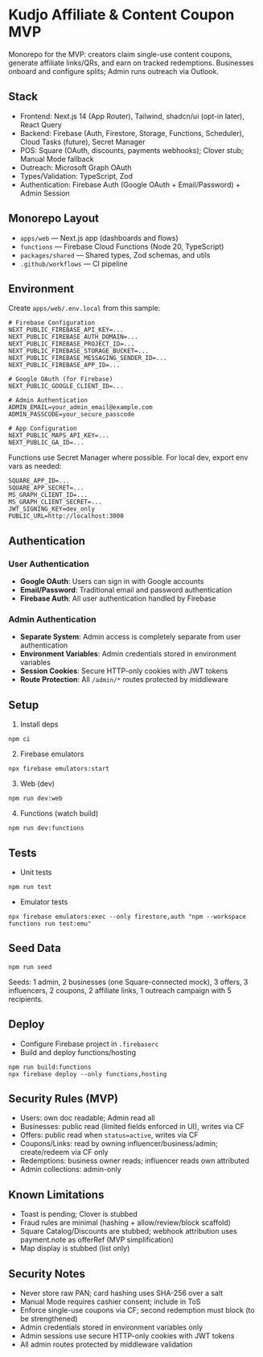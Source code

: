 # Kudjo Affiliate & Content Coupon MVP

Monorepo for the MVP: creators claim single-use content coupons, generate affiliate links/QRs, and earn on tracked redemptions. Businesses onboard and configure splits; Admin runs outreach via Outlook.

## Stack
- Frontend: Next.js 14 (App Router), Tailwind, shadcn/ui (opt-in later), React Query
- Backend: Firebase (Auth, Firestore, Storage, Functions, Scheduler), Cloud Tasks (future), Secret Manager
- POS: Square (OAuth, discounts, payments webhooks); Clover stub; Manual Mode fallback
- Outreach: Microsoft Graph OAuth
- Types/Validation: TypeScript, Zod
- Authentication: Firebase Auth (Google OAuth + Email/Password) + Admin Session

## Monorepo Layout
- `apps/web` — Next.js app (dashboards and flows)
- `functions` — Firebase Cloud Functions (Node 20, TypeScript)
- `packages/shared` — Shared types, Zod schemas, and utils
- `.github/workflows` — CI pipeline

## Environment
Create `apps/web/.env.local` from this sample:
```
# Firebase Configuration
NEXT_PUBLIC_FIREBASE_API_KEY=...
NEXT_PUBLIC_FIREBASE_AUTH_DOMAIN=...
NEXT_PUBLIC_FIREBASE_PROJECT_ID=...
NEXT_PUBLIC_FIREBASE_STORAGE_BUCKET=...
NEXT_PUBLIC_FIREBASE_MESSAGING_SENDER_ID=...
NEXT_PUBLIC_FIREBASE_APP_ID=...

# Google OAuth (for Firebase)
NEXT_PUBLIC_GOOGLE_CLIENT_ID=...

# Admin Authentication
ADMIN_EMAIL=your_admin_email@example.com
ADMIN_PASSCODE=your_secure_passcode

# App Configuration
NEXT_PUBLIC_MAPS_API_KEY=...
NEXT_PUBLIC_GA_ID=...
```

Functions use Secret Manager where possible. For local dev, export env vars as needed:
```
SQUARE_APP_ID=...
SQUARE_APP_SECRET=...
MS_GRAPH_CLIENT_ID=...
MS_GRAPH_CLIENT_SECRET=...
JWT_SIGNING_KEY=dev_only
PUBLIC_URL=http://localhost:3000
```

## Authentication

### User Authentication
- **Google OAuth**: Users can sign in with Google accounts
- **Email/Password**: Traditional email and password authentication
- **Firebase Auth**: All user authentication handled by Firebase

### Admin Authentication
- **Separate System**: Admin access is completely separate from user authentication
- **Environment Variables**: Admin credentials stored in environment variables
- **Session Cookies**: Secure HTTP-only cookies with JWT tokens
- **Route Protection**: All `/admin/*` routes protected by middleware

## Setup
1. Install deps
```
npm ci
```
2. Firebase emulators
```
npx firebase emulators:start
```
3. Web (dev)
```
npm run dev:web
```
4. Functions (watch build)
```
npm run dev:functions
```

## Tests
- Unit tests
```
npm run test
```
- Emulator tests
```
npx firebase emulators:exec --only firestore,auth "npm --workspace functions run test:emu"
```

## Seed Data
```
npm run seed
```
Seeds: 1 admin, 2 businesses (one Square-connected mock), 3 offers, 3 influencers, 2 coupons, 2 affiliate links, 1 outreach campaign with 5 recipients.

## Deploy
- Configure Firebase project in `.firebaserc`
- Build and deploy functions/hosting
```
npm run build:functions
npx firebase deploy --only functions,hosting
```

## Security Rules (MVP)
- Users: own doc readable; Admin read all
- Businesses: public read (limited fields enforced in UI), writes via CF
- Offers: public read when `status=active`, writes via CF
- Coupons/Links: read by owning influencer/business/admin; create/redeem via CF only
- Redemptions: business owner reads; influencer reads own attributed
- Admin collections: admin-only

## Known Limitations
- Toast is pending; Clover is stubbed
- Fraud rules are minimal (hashing + allow/review/block scaffold)
- Square Catalog/Discounts are stubbed; webhook attribution uses payment.note as offerRef (MVP simplification)
- Map display is stubbed (list only)

## Security Notes
- Never store raw PAN; card hashing uses SHA-256 over a salt
- Manual Mode requires cashier consent; include in ToS
- Enforce single-use coupons via CF; second redemption must block (to be strengthened)
- Admin credentials stored in environment variables only
- Admin sessions use secure HTTP-only cookies with JWT tokens
- All admin routes protected by middleware validation 